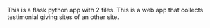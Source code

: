 This is a flask python app with 2 files. This is a web app that collects testimonial giving sites of an other site.
